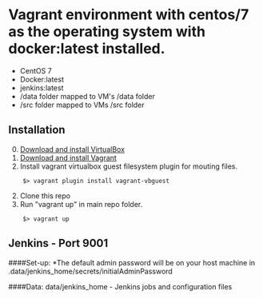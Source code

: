 # Vagrant environment with centos/7 as the operating system with docker:latest installed.

* CentOS 7
* Docker:latest
* jenkins:latest
* /data folder mapped to VM's /data folder
* /src folder mapped to VMs /src folder

## Installation

0. [Download and install VirtualBox](https://www.virtualbox.org/wiki/Downloads)
1. [Download and install Vagrant](https://www.vagrantup.com/downloads.html)
2. Install vagrant virtualbox guest filesystem plugin for mouting files.
```
	$> vagrant plugin install vagrant-vbguest
```
2. Clone this repo
3. Run "vagrant up" in main repo folder.
``` 
	$> vagrant up
```

## Jenkins - Port 9001
####Set-up:
*The default admin password will be on your host machine in .data/jenkins_home/secrets/initialAdminPassword

####Data:
data/jenkins_home - Jenkins jobs and configuration files
